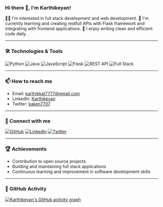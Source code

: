 ### Hi there 👋, I'm Karthikeyan!

👨‍💻 I'm interested in full stack development and web development.
🌱 I'm currently learning and creating restfull APIs with Flask framework and integrating with frontend applications.
🔧 I enjoy writing clean and efficient code daily.

---

### 🛠️ Technologies & Tools

![Python](https://img.shields.io/badge/Python-3776AB?style=for-the-badge&logo=python&logoColor=white)
![Java](https://img.shields.io/badge/Java-007396?style=for-the-badge&logo=java&logoColor=white)
![JavaScript](https://img.shields.io/badge/JavaScript-F7DF1E?style=for-the-badge&logo=javascript&logoColor=black)
![Flask](https://img.shields.io/badge/Flask-000000?style=for-the-badge&logo=flask&logoColor=white)
![REST API](https://img.shields.io/badge/REST_API-0082C9?style=for-the-badge&logo=api&logoColor=white)
![Full Stack](https://img.shields.io/badge/Full_Stack_Developer-333333?style=for-the-badge&logo=developer&logoColor=white)

---


### 📫 How to reach me

- Email: karthikkat7777@gmail.com
- LinkedIn: [Karthikeyan](https://www.linkedin.com/in/karthikeyan-m-89a582298)
- Twitter: [kaken7707](https://x.com/kaken7707)

---

### 🔗 Connect with me

[![GitHub](https://img.shields.io/badge/GitHub-181717?style=for-the-badge&logo=github&logoColor=white)](https://github.com/karthikn-7)
[![LinkedIn](https://img.shields.io/badge/LinkedIn-0077B5?style=for-the-badge&logo=linkedin&logoColor=white)](https://www.linkedin.com/in/karthikeyan-m-89a582298)
[![Twitter](https://img.shields.io/badge/Twitter-1DA1F2?style=for-the-badge&logo=twitter&logoColor=white)](https://x.com/kaken7707)

---

### 🏆 Achievements

- Contribution to open source projects
- Building and maintaining full stack applications
- Continuous learning and improvement in software development skills

---

### 📅 GitHub Activity

[![Karthikeyan's GitHub activity graph](https://activity-graph.herokuapp.com/graph?username=karthikn-7&theme=react-dark)](https://github.com/karthikn-7)

